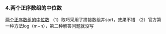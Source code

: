 ### 4.两个正序数组的中位数

[两个正序数组的中位数](https://leetcode-cn.com/problems/median-of-two-sorted-arrays)
（1）取巧采用了拼接数组并sort，效果不错
（2）官方第一种方法log（m+n），第二种解答问题就没写

